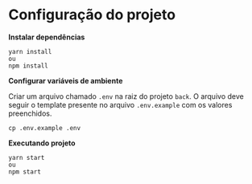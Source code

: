 # Configuração do projeto

**Instalar dependências**

```
yarn install
ou
npm install
```

**Configurar variáveis de ambiente**

Criar um arquivo chamado `.env` na raiz do projeto `back`. O arquivo deve seguir o template presente no arquivo `.env.example` com os valores preenchidos.

```
cp .env.example .env
```

**Executando projeto**

```
yarn start
ou
npm start
```
